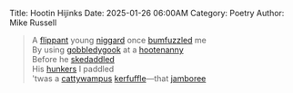 Title: Hootin Hijinks
Date: 2025-01-26 06:00AM
Category: Poetry
Author: Mike Russell

> A [flippant](https://www.merriam-webster.com/dictionary/flippant) young [niggard](https://www.merriam-webster.com/dictionary/niggard) once [bumfuzzled](https://www.merriam-webster.com/dictionary/bumfuzzled) me<br>
By using [gobbledygook](https://www.merriam-webster.com/dictionary/gobbledygook) at a [hootenanny](https://www.merriam-webster.com/dictionary/hootenanny)<br>
Before he [skedaddled](https://www.merriam-webster.com/dictionary/skedaddled)<br>
His [hunkers](https://www.merriam-webster.com/dictionary/hunkers) I paddled<br>
'twas a [cattywampus](https://www.merriam-webster.com/dictionary/cattywampus) [kerfuffle](https://www.merriam-webster.com/dictionary/kerfuffle)—that [jamboree](https://www.merriam-webster.com/dictionary/jamboree)
